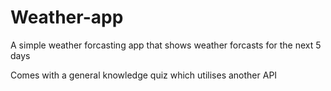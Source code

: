 # Weather-app
 A simple weather forcasting app that shows weather forcasts for the next 5 days

 Comes with a general knowledge quiz which utilises another API
